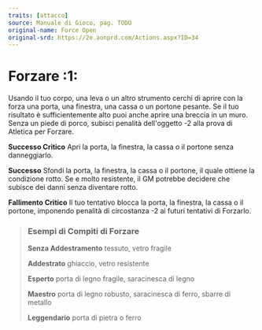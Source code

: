 ```yaml
---
traits: [attacco]
source: Manuale di Gioco, pag. TODO
original-name: Force Open
original-srd: https://2e.aonprd.com/Actions.aspx?ID=34
---
```


# Forzare :1:

Usando il tuo corpo, una leva o un altro strumento cerchi di aprire con la forza
una porta, una finestra, una cassa o un portone pesante. Se il tuo risultato è
sufficientemente alto puoi anche aprire una breccia in un muro. Senza un piede
di porco, subisci penalità dell'oggetto -2 alla prova di Atletica per Forzare.

**Successo Critico** Apri la porta, la finestra, la cassa o il portone senza
danneggiarlo.

**Successo** Sfondi la porta, la finestra, la cassa o il portone, il quale
ottiene la condizione rotto. Se e molto resistente, il GM potrebbe decidere che
subisce dei danni senza diventare rotto.

**Fallimento Critico** Il tuo tentativo blocca la porta, la finestra, la cassa o
il portone, imponendo penalità di circostanza -2 ai futuri tentativi di
Forzarlo.

> ### Esempi di Compiti di Forzare
>
> **Senza Addestramento** tessuto, vetro fragile
>
> **Addestrato** ghiaccio, vetro resistente
>
> **Esperto** porta di legno fragile, saracinesca di legno
>
> **Maestro** porta di legno robusto, saracinesca di ferro, sbarre di metallo
>
> **Leggendario** porta di pietra o ferro
